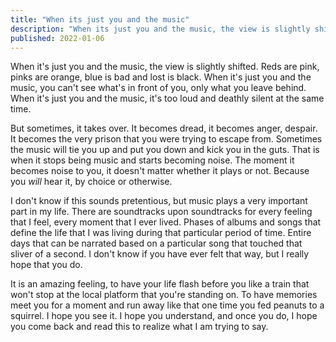 ```yaml
---
title: "When its just you and the music"
description: "When its just you and the music, the view is slightly shifted."
published: 2022-01-06
---
```

When it's just you and the music, the view is slightly shifted. Reds are pink,
pinks are orange, blue is bad and lost is black. When it's just you and the
music, you can't see what's in front of you, only what you leave behind. When
it's just you and the music, it's too loud and deathly silent at the same time. 

But sometimes, it takes over. It becomes dread, it becomes anger, despair. It becomes the 
very prison that you were trying to escape from. Sometimes the music will tie you up
and put you down and kick you in the guts. That is when it stops being music and 
starts becoming noise. The moment it becomes noise to you, it doesn't matter whether
it plays or not. Because you _will_ hear it, by choice or otherwise. 

I don't know if this sounds pretentious, but music plays a very important part
in my life. There are soundtracks upon soundtracks for every feeling that I
feel, every moment that I ever lived. Phases of albums and songs that define
the life that I was living during that particular period of time. Entire days
that can be narrated based on a particular song that touched that sliver of a
second. I don't know if you have ever felt that way, but I really hope that you
do.

It is an amazing feeling, to have your life flash before you like a train that
won't stop at the local platform that you're standing on. To have memories meet
you for a moment and run away like that one time you fed peanuts to a squirrel.
I hope you see it. I hope you understand, and once you do, I hope you come back
and read this to realize what I am trying to say. 


